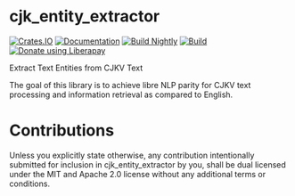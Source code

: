 # cjk_entity_extractor

[![Crates.IO](https://img.shields.io/crates/v/cjk_entity_extractor.svg)](https://crates.rs/crates/cjk_entity_extractor)
[![Documentation](https://img.shields.io/badge/api-rustdoc-blue.svg)](https://docs.rs/cjk_entity_extractor/)
[![Build Nightly](https://github.com/andrew-johnson-4/cjk_entity_extractor/workflows/BuildNightly/badge.svg)](https://github.com/andrew-johnson-4/cjk_entity_extractor)
[![Build](https://github.com/andrew-johnson-4/cjk_entity_extractor/workflows/Build/badge.svg)](https://github.com/andrew-johnson-4/cjk_entity_extractor)
[![Donate using Liberapay](https://liberapay.com/assets/widgets/donate.svg)](https://liberapay.com/andrew-johnson-4/donate)

Extract Text Entities from CJKV Text

The goal of this library is to achieve libre NLP parity for CJKV text processing and information retrieval as compared to English.

# Contributions
Unless you explicitly state otherwise, any contribution intentionally submitted for inclusion in cjk_entity_extractor by you,
shall be dual licensed under the MIT and Apache 2.0 license without any additional terms or conditions.
